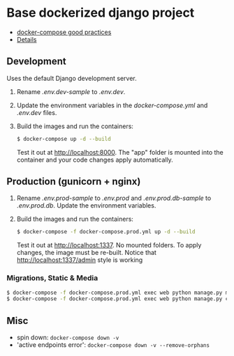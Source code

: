# Base dockerized django project
* [docker-compose good practices](https://mherman.org/presentations/dockercon-2018)
* [Details](https://testdriven.io/dockerizing-django-with-postgres-gunicorn-and-nginx)

## Development

Uses the default Django development server.

1. Rename *.env.dev-sample* to *.env.dev*.
2. Update the environment variables in the *docker-compose.yml* and *.env.dev* files.
3. Build the images and run the containers:

    ```sh
    $ docker-compose up -d --build
    ```

    Test it out at [http://localhost:8000](http://localhost:8000). The "app" folder is mounted into the container and your code changes apply automatically.

## Production (gunicorn + nginx)

1. Rename *.env.prod-sample* to *.env.prod* and *.env.prod.db-sample* to *.env.prod.db*. Update the environment variables.
2. Build the images and run the containers:

    ```sh
    $ docker-compose -f docker-compose.prod.yml up -d --build
    ```

    Test it out at [http://localhost:1337](http://localhost:1337). No mounted folders. To apply changes, the image must be re-built.
    Notice that [http://localhost:1337/admin](http://localhost:1337/admin) style is working 

### Migrations, Static & Media

   ```sh
   $ docker-compose -f docker-compose.prod.yml exec web python manage.py migrate --noinput
   $ docker-compose -f docker-compose.prod.yml exec web python manage.py collectstatic --no-input --clear
   ```

## Misc
* spin down: `docker-compose down -v`
* 'active endpoints error': `docker-compose down -v --remove-orphans`
